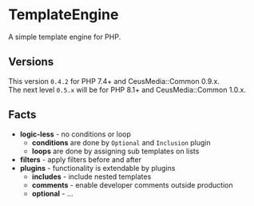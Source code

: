 # TemplateEngine

A simple template engine for PHP.

## Versions

This version <code>0.4.2</code> for PHP 7.4+ and CeusMedia::Common 0.9.x.  
The next level <code>0.5.x</code> will be for PHP 8.1+ and CeusMedia::Common 1.0.x.  

## Facts
- **logic-less** - no conditions or loop
  - **conditions** are done by <code>Optional</code> and <code>Inclusion</code> plugin
  - **loops** are done by assigning sub templates on lists
- **filters** - apply filters before and after
- **plugins** - functionality is extendable by plugins
  - **includes** - include nested templates
  - **comments** - enable developer comments outside production 
  - **optional** - ...
  
